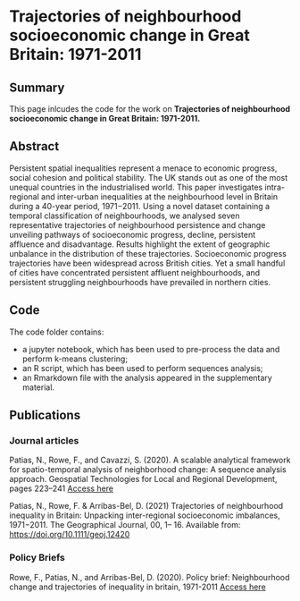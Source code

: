 # Trajectories of neighbourhood socioeconomic change in Great Britain: 1971-2011

## Summary
This page inlcudes the code for the work on **Trajectories of neighbourhood socioeconomic change in Great Britain: 1971-2011.**

## Abstract
Persistent spatial inequalities represent a menace to economic progress, social cohesion and political stability. The UK stands out as one of the most unequal countries in the industrialised world. This paper investigates intra-regional and inter-urban inequalities at the neighbourhood level in Britain during a 40-year period, 1971−2011. Using a novel dataset containing a temporal classification of neighbourhoods, we analysed seven representative trajectories of neighbourhood persistence and change unveiling pathways of socioeconomic progress, decline, persistent affluence and disadvantage. Results highlight the extent of geographic unbalance in the distribution of these trajectories. Socioeconomic progress trajectories have been widespread across British cities. Yet a small handful of cities have concentrated persistent affluent neighbourhoods, and persistent struggling neighbourhoods have prevailed in northern cities.

## Code
The code folder contains:
- a jupyter notebook, which has been used to pre-process the data and perform k-means clustering;
- an R script, which has been used to perform sequences analysis;
- an Rmarkdown file with the analysis appeared in the supplementary material.

## Publications

### Journal articles

Patias, N., Rowe, F., and Cavazzi, S. (2020). A scalable analytical
framework for spatio-temporal analysis of neighborhood change: A
sequence analysis approach. Geospatial Technologies for Local and Regional
Development, pages 223–241 [Access here](https://link.springer.com/chapter/10.1007/978-3-030-14745-7_13)

Patias, N., Rowe, F. & Arribas-Bel, D. (2021) Trajectories of neighbourhood inequality in Britain: Unpacking inter-regional socioeconomic imbalances, 1971−2011. The Geographical Journal, 00, 1– 16. Available from: https://doi.org/10.1111/geoj.12420


### Policy Briefs

Rowe, F., Patias, N., and Arribas-Bel, D. (2020). Policy brief: Neighbourhood
change and trajectories of inequality in britain, 1971-2011 
[Access here](https://uk2070.org.uk/wp-content/uploads/2020/02/07-Neighbourhood-Inequality.pdf)

